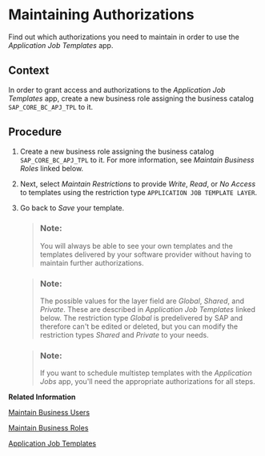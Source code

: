 <!-- loioeeb99e99924242529b9624c6478a5055 -->

# Maintaining Authorizations

Find out which authorizations you need to maintain in order to use the *Application Job Templates* app.



<a name="loioeeb99e99924242529b9624c6478a5055__MaintainingAuthorizations_context"/>

## Context

In order to grant access and authorizations to the *Application Job Templates* app, create a new business role assigning the business catalog `SAP_CORE_BC_APJ_TPL` to it.



<a name="loioeeb99e99924242529b9624c6478a5055__MaintainingAuthorizations_steps"/>

## Procedure

1.  Create a new business role assigning the business catalog `SAP_CORE_BC_APJ_TPL` to it. For more information, see *Maintain Business Roles* linked below.

2.  Next, select *Maintain Restrictions* to provide *Write*, *Read*, or *No Access* to templates using the restriction type `APPLICATION JOB TEMPLATE LAYER`.

3.  Go back to *Save* your template.

    > ### Note:  
    > You will always be able to see your own templates and the templates delivered by your software provider without having to maintain further authorizations.

    > ### Note:  
    > The possible values for the layer field are *Global*, *Shared*, and *Private*. These are described in *Application Job Templates* linked below. The restriction type *Global* is predelivered by SAP and therefore can't be edited or deleted, but you can modify the restriction types *Shared* and *Private* to your needs.

    > ### Note:  
    > If you want to schedule multistep templates with the *Application Jobs* app, you'll need the appropriate authorizations for all steps.


**Related Information**  


[Maintain Business Users](maintain-business-users-e40e710.md "You use this app to provide business users with access rights and to maintain business user settings.")

[Maintain Business Roles](maintain-business-roles-365b0d6.md)

[Application Job Templates](application-job-templates-9c930d5.md)

